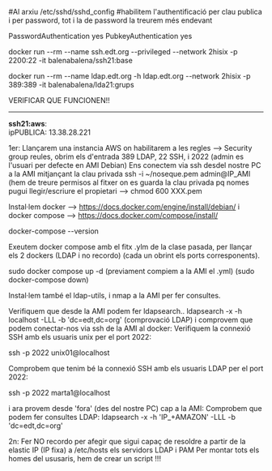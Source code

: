 

#Al arxiu /etc/sshd/sshd_config
#habilitem l'authentificació per clau publica i per password, tot i la de password la treurem més endevant

PasswordAuthentication yes
PubkeyAuthentication yes

docker run --rm --name ssh.edt.org  --privileged --network 2hisix -p 2200:22 -it balenabalena/ssh21:base

docker run --rm --name ldap.edt.org -h ldap.edt.org --network 2hisix -p 389:389 -it balenabalena/lda21:grups

VERIFICAR QUE FUNCIONEN!!

-----------------------------------

**ssh21:aws**:	
ipPUBLICA: 13.38.28.221

1er:
Llançarem una instancia AWS on habilitarem a les regles --> Security group reules, obrim  els d'entrada 389 LDAP, 22 SSH, i 2022 (admin es l'usuari per defecte en AMI Debian)
Ens conectem via ssh desdel nostre PC a la AMI mitjançant la clau privada ssh -i ~/noseque.pem admin@IP_AMI (hem de treure permisos al fitxer on es guarda la clau privada pq nomes pugui llegir/escriure el propietari -->  chmod 600 XXX.pem
 
Instal·lem docker --> https://docs.docker.com/engine/install/debian/
i docker compose  --> https://docs.docker.com/compose/install/

docker-compose --version
 
Exeutem docker compose amb el fitx .ylm de la clase pasada, per llançar els 2 dockers (LDAP i no recordo) (cada un obrint els ports corresponents).

sudo docker compose up -d (previament compiem a la AMI el .yml)
(sudo docker-compose down)

Instal·lem també el ldap-utils, i nmap a la AMI per fer consultes.

Verifiquem que desde la AMI podem fer ldapsearch.. 
 ldapsearch -x -h localhost -LLL -b 'dc=edt,dc=org'
(comprovació LDAP) i comprovem que podem conectar-nos via ssh de la AMI al docker:
Verifiquem la connexió SSH amb els usuaris unix per el port 2022: 

ssh -p 2022 unix01@localhost

Comprobem que tenim bé la connexió SSH amb els usuaris LDAP per el port 2022: 

ssh -p 2022 marta1@localhost

i ara provem desde 'fora' (des del nostre PC) cap a la AMI:
	Comprobem que podem fer consultes LDAP: 
ldapsearch -x -h 'IP_+AMAZON' -LLL -b 'dc=edt,dc=org'



2n:
Fer NO recordo per afegir que sigui capaç de resoldre a partir de la elastic IP (IP fixa) a  /etc/hosts els servidors LDAP i PAM
Per montar tots els homes del ususaris, hem de crear un script !!! 

